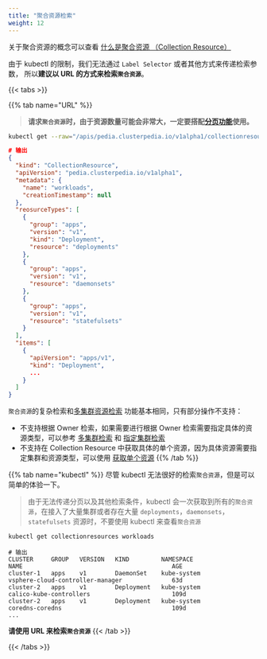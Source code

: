 ```yaml
---
title: "聚合资源检索"
weight: 12
---
```


关于聚合资源的概念可以查看 [什么是聚合资源 （Collection Resource）](../../../concepts/collection-resource)

由于 kubectl 的限制，我们无法通过 `Label Selector` 或者其他方式来传递检索参数，
所以**建议以 URL 的方式来检索`聚合资源`**。

{{< tabs >}}

{{% tab name="URL" %}}
> **请求`聚合资源`时，由于资源数量可能会非常大，一定要搭配[分页功能](../#分页)使用。**
```bash
kubectl get --raw="/apis/pedia.clusterpedia.io/v1alpha1/collectionresources/workloads?limit=1" | jq
```
```json
# 输出
{
  "kind": "CollectionResource",
  "apiVersion": "pedia.clusterpedia.io/v1alpha1",
  "metadata": {
    "name": "workloads",
    "creationTimestamp": null
  },
  "reosurceTypes": [
    {
      "group": "apps",
      "version": "v1",
      "kind": "Deployment",
      "resource": "deployments"
    },
    {
      "group": "apps",
      "version": "v1",
      "resource": "daemonsets"
    },
    {
      "group": "apps",
      "version": "v1",
      "resource": "statefulsets"
    }
  ],
  "items": [
    {
      "apiVersion": "apps/v1",
      "kind": "Deployment",
      ...
    }
  ]
}
```

`聚合资源`的复杂检索和[多集群资源检索](../searching-multi-cluster) 功能基本相同，只有部分操作不支持：
* 不支持根据 Owner 检索，如果需要进行根据 Owner 检索需要指定具体的资源类型，可以参考 [多集群检索](../searching-multi-cluster#根据父辈以及祖辈-owner-查询) 和 [指定集群检索](../searching-specified-cluster##根据父辈以及祖辈-owner-查询)
* 不支持在 Collection Resource 中获取具体的单个资源，因为具体资源需要指定集群和资源类型，可以使用 [获取单个资源]()
{{% /tab %}}

{{% tab name="kubectl" %}}
尽管 kubectl 无法很好的检索`聚合资源`，但是可以简单的体验一下。
> 由于无法传递分页以及其他检索条件，kubectl 会一次获取到所有的`聚合资源`，在接入了大量集群或者存在大量 `deployments`，`daemonsets`，`statefulsets` 资源时，不要使用 kubectl 来查看`聚合资源`

```bash
kubectl get collectionresources workloads
```
```
# 输出
CLUSTER     GROUP   VERSION   KIND         NAMESPACE                     NAME                                          AGE
cluster-1   apps    v1        DaemonSet    kube-system                   vsphere-cloud-controller-manager              63d
cluster-2   apps    v1        Deployment   kube-system                   calico-kube-controllers                       109d
cluster-2   apps    v1        Deployment   kube-system                   coredns-coredns                               109d
...
```

**请使用 URL 来检索`聚合资源`**
{{< /tab >}}

{{< /tabs >}}
